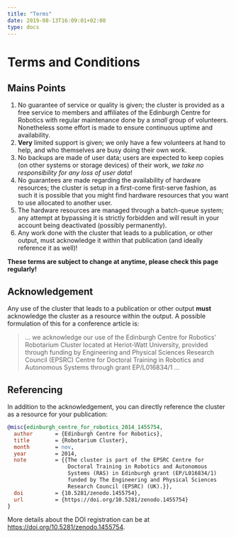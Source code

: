 ```yaml
---
title: "Terms"
date: 2019-08-13T16:09:01+02:00
type: docs
---
```


Terms and Conditions
====================

Mains Points
------------

 1. No guarantee of service or quality is given; the cluster is provided as a
    free service to members and affiliates of the Edinburgh Centre for Robotics
    with regular maintenance done by a *small* group of volunteers. Nonetheless
    some effort is made to ensure continuous uptime and availability.
 1. **Very** limited support is given; we only have a few volunteers at hand to
    help, and who themselves are busy doing their own work.
 1. No backups are made of user data; users are expected to keep copies (on
    other systems or storage devices) of their work, *we take no responsibility
    for any loss of user data*!
 1. No guarantees are made regarding the availability of hardware resources; the
    cluster is setup in a first-come first-serve fashion, as such it is possible
    that you might find hardware resources that you want to use allocated to
    another user.
 1. The hardware resources are managed through a batch-queue system; any attempt
    at bypassing it is strictly forbidden and will result in your account being
    deactivated (possibly permanently).
 1. Any work done with the cluster that leads to a publication, or other output,
    must acknowledge it within that publication (and ideally reference it as
    well)!

**These terms are subject to change at anytime, please check this page regularly!**

Acknowledgement
---------------

Any use of the cluster that leads to a publication or other output **must**
acknowledge the cluster as a resource within the output. A possible formulation
of this for a conference article is:

> … we acknowledge our use of the Edinburgh Centre for Robotics' Robotarium
> Cluster located at Heriot-Watt University, provided through funding by
> Engineering and Physical Sciences Research Council (EPSRC) Centre for Doctoral
> Training in Robotics and Autonomous Systems through grant EP/L016834/1 …

Referencing
-----------

In addition to the acknowledgement, you can directly reference the cluster as a
resource for your publication:

```bibtex
@misc{edinburgh_centre_for_robotics_2014_1455754,
  author       = {Edinburgh Centre for Robotics},
  title        = {Robotarium Cluster},
  month        = nov,
  year         = 2014,
  note         = {{The cluster is part of the EPSRC Centre for
                   Doctoral Training in Robotics and Autonomous
                   Systems (RAS) in Edinburgh grant (EP/L016834/1)
                   funded by The Engineering and Physical Sciences
                   Research Council (EPSRC) (UK).}},
  doi          = {10.5281/zenodo.1455754},
  url          = {https://doi.org/10.5281/zenodo.1455754}
}
```

More details about the DOI registration can be at https://doi.org/10.5281/zenodo.1455754.
